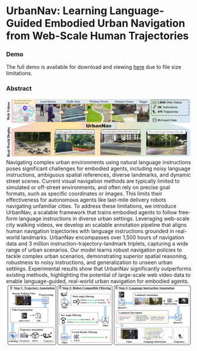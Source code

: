 # UrbanNav: Learning Language-Guided Embodied Urban Navigation from Web-Scale Human Trajectories
### Demo
The full demo is available for download and viewing [here](https://github.com/Vigar0108M/UrbanNav.github.io/releases/download/v1.0/UrabnNav-Demo.gif) due to file size limitations.

### Abstract
![](src/overview.png)
Navigating complex urban environments using natural language instructions poses significant challenges for embodied agents, including noisy language instructions, ambiguous spatial references, diverse landmarks, and dynamic street scenes. Current visual navigation methods are typically limited to simulated or off-street environments, and often rely on precise goal formats, such as specific coordinates or images. This limits their effectiveness for autonomous agents like last-mile delivery robots navigating unfamiliar cities. To address these limitations, we introduce UrbanNav, a scalable framework that trains embodied agents to follow free-form language instructions in diverse urban settings. Leveraging web-scale city walking videos, we develop an scalable annotation pipeline that aligns human navigation trajectories with language instructions grounded in real-world landmarks. UrbanNav encompasses over 1,500 hours of navigation data and 3 million instruction-trajectory-landmark triplets, capturing a wide range of urban scenarios. Our model learns robust navigation policies to tackle complex urban scenarios, demonstrating superior spatial reasoning, robustness to noisy instructions, and generalization to unseen urban settings. Experimental results show that UrbanNav significantly outperforms existing methods, highlighting the potential of large-scale web video data to enable language-guided, real-world urban navigation for embodied agents. 
![](src/framework.png)
